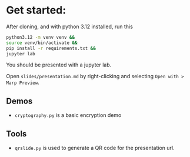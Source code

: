 # Get started:

After cloning, and with python 3.12 installed, run this

```bash
python3.12 -m venv venv &&
source venv/bin/activate &&
pip install -r requirements.txt &&
jupyter lab
```

You should be presented with a jupyter lab.

Open `slides/presentation.md` by right-clicking and selecting `Open with > Marp Preview`.

## Demos

- `cryptography.py` is a basic encryption demo

## Tools

- `qrslide.py` is used to generate a QR code for the presentation url.